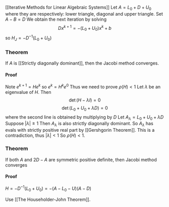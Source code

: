 [[Iterative Methods for Linear Algebraic Systems]]
Let $A=L_{0}+D+U_{0}$ where they are respectively: lower triangle, diagonal and upper triangle. 
Set $A-B=D$
We obtain the next iteration by solving
$$
Dx^{k+1}=-(L_{0}+U_{0})x^{k}+b
$$
so $H_{J}=-D^{-1}(L_{0}+U_{0})$

### Theorem
If $A$ is [[Strictly diagonally dominant]], then the Jacobi method converges.
#### Proof
Note $e^{k+1}=He^{k}$ so $e^{k}=H^{k}e^{0}$
Thus we need to prove $\rho(H)<1$
Let $\lambda$ be an eigenvalue of $H$.
Then 
$$
\det(H-\lambda I)=0
$$
$$
\det(L_{0}+U_{0}+\lambda D) = 0
$$
where the second line is obtained by multiplying by $D$
Let $A_{\lambda}=L_{0}+U_{0}+\lambda D$
Suppose $\lvert \lambda \rvert\geq 1$
Then $A_{\lambda}$ is also strictly diagonally dominant.
So $A_{\lambda}$ has evals with strictly positive real part by [[Gershgorin Theorem]].
This is a contradiction, thus $\lvert \lambda \rvert<1$
So $\rho(H)<1$.
### Theorem
If both $A$ and $2D-A$ are symmetric positive definite, then Jacobi method converges
#### Proof
$H=-D^{-1}(L_{0}+U_{0})=-(A-L_{0}-U)(A-D)$ 

Use [[The Householder-John Theorem]].